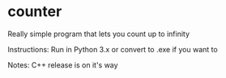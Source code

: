 # counter
Really simple program that lets you count up to infinity

Instructions:
Run in Python 3.x
or convert to .exe if you want to

Notes:
C++ release is on it's way

